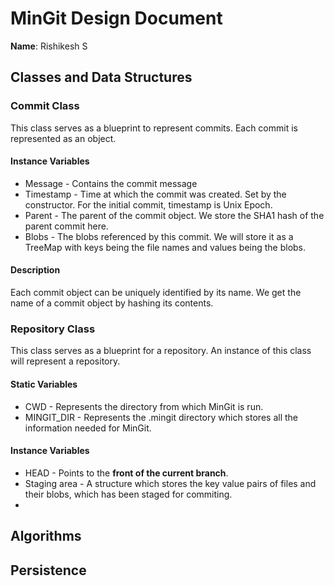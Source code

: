 # MinGit Design Document

**Name**: Rishikesh S

## Classes and Data Structures

### Commit Class
This class serves as a blueprint to represent commits. Each commit is represented as
an object. 

#### Instance Variables

* Message - Contains the commit message
* Timestamp - Time at which the commit was created. Set by the constructor.
              For the initial commit, timestamp is Unix Epoch.
* Parent - The parent of the commit object. We store the SHA1 hash of 
           the parent commit here.
* Blobs - The blobs referenced by this commit. We will store it as a TreeMap with 
          keys being the file names and values being the blobs.

#### Description
Each commit object can be uniquely identified by its name. We get the name of a commit
object by hashing its contents.

### Repository Class
This class serves as a blueprint for a repository. An instance of this class will 
represent a repository.

#### Static Variables
* CWD - Represents the directory from which MinGit is run. 
* MINGIT_DIR - Represents the .mingit directory which stores all the information 
               needed for MinGit.  


#### Instance Variables
* HEAD - Points to the **front of the current branch**.
* Staging area - A structure which stores the key value pairs of files and their
                 blobs, which has been staged for commiting. 
* 

## Algorithms

## Persistence

